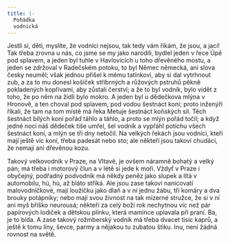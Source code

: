 ```yaml
---
title: |-
  Pohádka
  vodnická
---
```


Jestli si, děti, myslíte, že vodníci nejsou, tak tedy vám říkám, že jsou, a jací! Tak třeba zrovna u nás, co jsme se my jako narodili, bydlel jeden v řece Úpě pod splavem, a jeden byl tuhle v Havlovicích u toho dřevěného mostu, a jeden se zdržoval v Radečském potoku, to byl Němec německá, ani slova česky neuměl; však jednou přišel k mému tatínkovi, aby si dal vytrhnout zub, a za to mu donesl košíček stříbrných a růžových pstruhů pěkně pokladených kopřivami, aby zůstali čerství; a že to byl vodník, bylo vidět z toho, že po něm na židli bylo mokro. A jeden byl u dědečkova mlýna v Hronově, a ten choval pod splavem, pod vodou šestnáct koní; proto inženýři říkali, že tam na tom místě má řeka Metuje šestnáct koňských sil. Těch šestnáct bílých koní pořád táhlo a táhlo, a proto se mlýn pořád točil; a když jedné noci náš dědeček tiše umřel, šel vodník a vypřáhl potichu všech šestnáct koní, a mlýn se tři dny netočil. Na velkých řekách jsou vodníci, kteří mají ještě víc koní, třeba padesát nebo sto; ale někteří jsou takoví chudáci, že nemají ani dřevěnou kozu.

  

Takový velkovodník v Praze, na Vltavě, je ovšem náramně bohatý a velký pán; má třeba i motorový člun a v létě si jede k moři. Vždyť v Praze i obyčejný, podřadný podvodník má někdy peněz jako slupek a lítá v automobilu, hú, hú, až bláto stříká. Ale jsou zase takoví nanicovatí malovodníčkové, mají loužičku jako dlaň a v ní jednu žábu, tři komáry a dva brouky potápníky; nebo mají svou živnost na tak mizerné stružce, že si v ní ani myš bříško neurousá; někteří za celý boží rok nechytnou víc než pár papírových lodiček a dětskou plínku, která mamince uplavala při praní. Ba, je to bída. A zase takový rožmberský vodník má třeba dvacet tisíc kaprů, a ještě k tomu líny, ševce, parmy a nějakou tu zubatou štiku. Inu, není žádná rovnost na světě.
